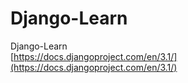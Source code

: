 # Django-Learn
Django-Learn <br>
[https://docs.djangoproject.com/en/3.1/](https://docs.djangoproject.com/en/3.1/)
